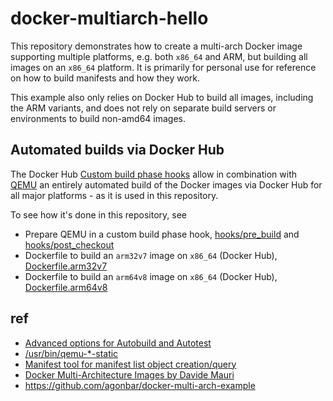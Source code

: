 # docker-multiarch-hello

This repository demonstrates how to create a multi-arch Docker image supporting multiple platforms, e.g. both `x86_64` and ARM, but building all images on an `x86_64` platform. It is primarily for personal use for reference on how to build manifests and how they work.

This example also only relies on Docker Hub to build all images, including the ARM variants, and does not rely on separate build servers or environments to build non-amd64 images.

## Automated builds via Docker Hub

The Docker Hub [Custom build phase hooks](https://docs.docker.com/docker-hub/builds/advanced/#custom-build-phase-hooks) allow in combination with [QEMU](https://www.qemu.org) an entirely automated build of the Docker images via Docker Hub for all major platforms - as it is used in this repository.

To see how it's done in this repository, see

- Prepare QEMU in a custom build phase hook, [hooks/pre_build](./hooks/pre_build) and [hooks/post_checkout](./hooks/post_checkout)
- Dockerfile to build an `arm32v7` image on `x86_64` (Docker Hub), [Dockerfile.arm32v7](./Dockerfile.arm32v7)
- Dockerfile to build an `arm64v8` image on `x86_64` (Docker Hub), [Dockerfile.arm64v8](./Dockerfile.arm64v8)

## ref

- [Advanced options for Autobuild and Autotest](https://docs.docker.com/docker-hub/builds/advanced/)
- [/usr/bin/qemu-*-static](https://github.com/multiarch/qemu-user-static)
- [Manifest tool for manifest list object creation/query](https://github.com/estesp/manifest-tool)
- [Docker Multi-Architecture Images by Davide Mauri](https://medium.com/@mauridb/docker-multi-architecture-images-365a44c26be6)
- <https://github.com/agonbar/docker-multi-arch-example>
